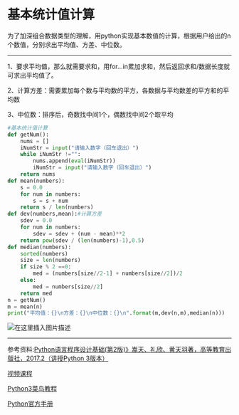 # 基本统计值计算


为了加深组合数据类型的理解，用python实现基本数值的计算，根据用户给出的n个数值，分别求出平均值、方差、中位数。

------



1、要求平均值，那么就需要求和，用for...in累加求和，然后返回求和/数据长度就可求出平均值了。

2、计算方差：需要累加每个数与平均数的平方，各数据与平均数差的平方和的平均数

3、中位数：排序后，奇数找中间1个，偶数找中间2个取平均



```python
#基本统计值计算
def getNum():
    nums = []
    iNumStr = input("请输入数字（回车退出）")
    while iNumStr !="":
        nums.append(eval(iNumStr))
        iNumStr = input("请输入数字（回车退出）")
    return nums
def mean(numbers):
    s = 0.0
    for num in numbers:
        s = s + num
    return s / len(numbers)
def dev(numbers,mean):#计算方差
    sdev = 0.0
    for num in numbers:
        sdev = sdev + (num - mean)**2
    return pow(sdev / (len(numbers)-1),0.5)
def median(numbers):
    sorted(numbers)
    size = len(numbers)
    if size % 2 ==0:
        med = (numbers[size//2-1] + numbers[size//2])/2
    else:
        med = numbers[size//2]
    return med
n = getNum()
m = mean(n)
print("平均值：{}\n方差：{}\n中位数：{}\n".format(m,dev(n,m),median(n)))
```
![在这里插入图片描述](https://img-blog.csdnimg.cn/20200427143151356.png?x-oss-process=image/watermark,type_ZmFuZ3poZW5naGVpdGk,shadow_10,text_aHR0cHM6Ly9ibG9nLmNzZG4ubmV0L09sZEh1YW5nQw==,size_16,color_FFFFFF,t_70)

------

[^undefined]:

参考资料:[Python语言程序设计基础(第2版)》嵩天、礼欣、黄天羽著，高等教育出版社，2017.2（讲授Python 3版本）](https://item.jd.com/12128326.html?dist=jd)

[视频课程](http://www.icourse163.org/course/BIT-268001)

[Python3菜鸟教程](https://www.runoob.com/python3/python3-number.html)

[Python官方手册](https://docs.python.org/zh-cn/3/)
